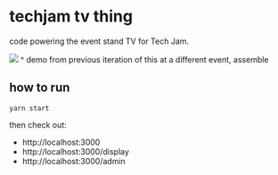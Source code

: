 # techjam tv thing

code powering the event stand TV for Tech Jam.

![](https://cloud-jmau183zw-hack-club-bot.vercel.app/0img_20220805_193418891.jpg)
^ demo from previous iteration of this at a different event, assemble

## how to run

```
yarn start
```

then check out:

- http://localhost:3000
- http://localhost:3000/display
- http://localhost:3000/admin
